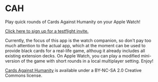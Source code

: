 # CAH

Play quick rounds of Cards Against Humanity on your Apple Watch!

[Click here to sign up for a testflight invite.](https://againstacademy.herokuapp.com "Sign up for TestFlight!")


Currently, the focus of this app is the watch companion, so don't pay too much attention to the actual app, which at the moment can be used to provide black cards for a real-life game, althoug it already includes all existing extension decks.
On Apple Watch, you can play a modified mini-version of the game with short rounds in a local multiplayer setting. Enjoy!




[Cards Against Humanity](https://cardsagainsthumanity.com) is available under a BY-NC-SA 2.0 Creative Commons license.
